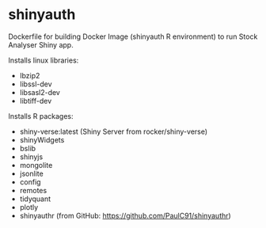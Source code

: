 # shinyauth
Dockerfile for building Docker Image (shinyauth R environment) to run Stock Analyser Shiny app.

Installs linux libraries:
- lbzip2
- libssl-dev
- libsasl2-dev
- libtiff-dev

Installs R packages:

- shiny-verse:latest (Shiny Server from rocker/shiny-verse)
- shinyWidgets
- bslib
- shinyjs
- mongolite
- jsonlite
- config
- remotes
- tidyquant
- plotly
- shinyauthr (from GitHub: https://github.com/PaulC91/shinyauthr)
